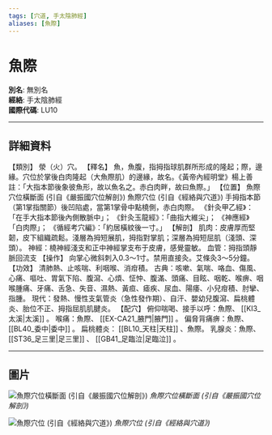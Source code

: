 ```yaml
---
tags: [穴道, 手太陰肺經]
aliases: [魚際]
---
```


# 魚際

**別名**: 無別名  
**經絡**: 手太陰肺經  
**國際代碼**: LU10  

---

## 詳細資料
【類別】
滎（火）穴。
【釋名】
魚，魚腹，指拇指球肌群所形成的隆起；際，邊緣。穴位於掌後白肉隆起（大魚際肌）的邊緣，故名。《黃帝內經明堂》楊上善註：「大指本節後象彼魚形，故以魚名之。赤白肉畔，故曰魚際。」
【位置】
魚際穴位橫斷面 (引自《嚴振國穴位解剖》)
魚際穴位 (引自《經絡與穴道》)
手拇指本節（第1掌指關節）後凹陷處，當第1掌骨中點橈側，赤白肉際。
《針灸甲乙經》：「在手大指本節後內側散脈中」；
《針灸玉龍經》：「曲指大維尖」；
《神應經》「白肉際」；
《循經考穴編》：「約居橫紋後一寸。」
【解剖】
肌肉：皮膚厚而堅韌，皮下組織疏鬆。淺層為拇短展肌，拇指對掌肌；深層為拇短屈肌（淺頭、深頭）。
神經：橈神經淺支和正中神經掌支布于皮膚，感覺靈敏。
血管：拇指頭靜脈回流支
【操作】
向掌心微斜刺入0.3～1寸。禁用直接灸。艾條灸3～5分鐘。
【功效】
清肺熱、止咳喘、利咽喉、消疳積。
古典：咳嗽、氣喘、咯血、傷風、心痛、嘔吐、胃氣下陷、腹瀉、心煩、怔忡、腹滿、頭痛、目眩、咽乾、喉痹、咽喉腫痛、牙痛、舌急、失音、濕熱、黃疸、瘧疾、尿血、陽痿、小兒疳積、肘攣、指腫。
現代：發熱、慢性支氣管炎（急性發作期）、自汗、嬰幼兒腹瀉、扁桃體炎、胎位不正、拇指屈肌肌腱炎。
【配穴】
俯仰喘喝、接手以呼：魚際、 [[KI3_太溪|太溪]] 。
喉痛：魚際、 [[EX-CA21_腋門|腋門]] 。
偏脅背痛痹：魚際、 [[BL40_委中|委中]] 。
扁桃體炎： [[BL10_天柱|天柱]] 、魚際。
乳腺炎：魚際、 [[ST36_足三里|足三里]] 、 [[GB41_足臨泣|足臨泣]] 。

---

## 圖片
![魚際穴位橫斷面 (引自《嚴振國穴位解剖》)](https://yibian.hopto.org/pic/acu/norm/01/yuji(yen).jpg)
_魚際穴位橫斷面 (引自《嚴振國穴位解剖》)_

![魚際穴位 (引自《經絡與穴道》)](https://yibian.hopto.org/pic/acu/norm/01/yuji(j&a).jpg)
_魚際穴位 (引自《經絡與穴道》)_

